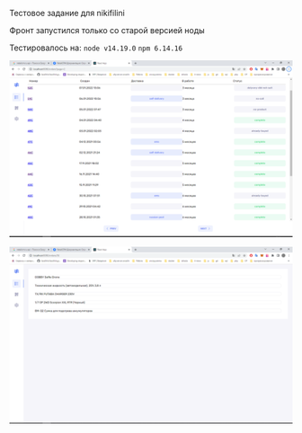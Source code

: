 Тестовое задание для nikifilini

Фронт запустился только со старой версией ноды

Тестировалось на: `node v14.19.0` `npm 6.14.16`

![alt text](/assets/1.png)

![alt text](/assets/2.png)